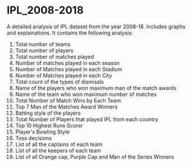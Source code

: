 # IPL_2008-2018
A detailed analysis of IPL dataset from the year 2008-18. Includes graphs and explainations.
It contains the following analysis:
  1. Total number of teams 
  2. Total number of players
  3. Total number of matches played
  4. Number of matches played in each season
  5. Number of Matches played in each Stadium
  6. Number of Matches played in each City
  7. Total count of the types of dismisals
  8. Name of the players who won maximum man of the match awards
  9. Name of the team who won maximum number of matches
  10. Total Number of Match Wins by Each Team
  11. Top 7 Man of the Matches Award Winners
  12. Batting style of the players
  13. Total Number of Players that played IPL from each country
  14. Top 10 Highest Runs Scorer
  15. Player's Bowling Style
  16. Toss decisions
  17. List of all the captains of each team
  18. List of all the keepers of each team
  19. List of all Orange cap, Purple Cap and Man of the Series Winners

